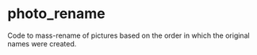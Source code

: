 # photo_rename
Code to mass-rename of pictures based on the order in which the original names were created.
